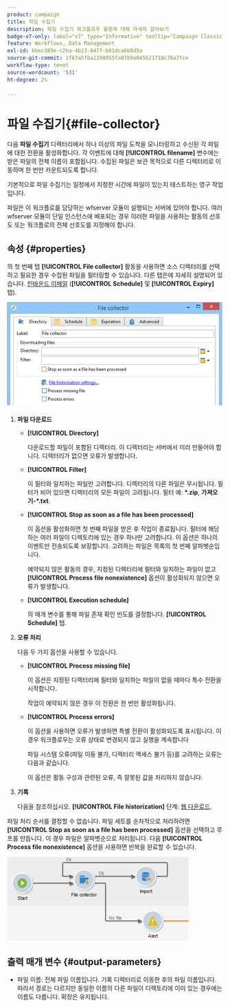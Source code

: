 ```yaml
---
product: campaign
title: 파일 수집기
description: 파일 수집기 워크플로우 활동에 대해 자세히 알아보기
badge-v7-only: label="v7" type="Informative" tooltip="Campaign Classic v7에만 적용"
feature: Workflows, Data Management
exl-id: bbec389e-c2ba-4b23-847f-b01dca6b8d5a
source-git-commit: 1f87a5fba1298955fa07b9a045b21718c76a7fce
workflow-type: tm+mt
source-wordcount: '531'
ht-degree: 2%

---
```


# 파일 수집기{#file-collector}



다음 **파일 수집기** 디렉터리에서 하나 이상의 파일 도착을 모니터링하고 수신된 각 파일에 대한 전환을 활성화합니다. 각 이벤트에 대해 **[!UICONTROL filename]** 변수에는 받은 파일의 전체 이름이 포함됩니다. 수집된 파일은 보관 목적으로 다른 디렉터리로 이동하며 한 번만 카운트되도록 합니다.

기본적으로 파일 수집기는 일정에서 지정한 시간에 파일이 있는지 테스트하는 영구 작업입니다.

파일은 이 워크플로를 담당하는 wfserver 모듈이 실행되는 서버에 있어야 합니다. 여러 wfserver 모듈이 단일 인스턴스에 배포되는 경우 이러한 파일을 사용하는 활동의 선호도 또는 워크플로의 전체 선호도를 지정해야 합니다.

## 속성 {#properties}

의 첫 번째 탭 **[!UICONTROL File collector]** 활동을 사용하면 소스 디렉터리를 선택하고 필요한 경우 수집된 파일을 필터링할 수 있습니다. 다른 탭은에 자세히 설명되어 있습니다. [인바운드 이메일](inbound-emails.md) (**[!UICONTROL Schedule]** 및 **[!UICONTROL Expiry]** 탭).

![](assets/file_collect_edit.png)

1. **파일 다운로드**

   * **[!UICONTROL Directory]**

     다운로드할 파일이 포함된 디렉터리. 이 디렉터리는 서버에서 미리 만들어야 합니다. 디렉터리가 없으면 오류가 발생합니다.

   * **[!UICONTROL Filter]**

     이 필터와 일치하는 파일만 고려합니다. 디렉터리의 다른 파일은 무시됩니다. 필터가 비어 있으면 디렉터리의 모든 파일이 고려됩니다. 필터 예: **&#42;.zip**, **가져오기-&#42;.txt**.

   * **[!UICONTROL Stop as soon as a file has been processed]**

     이 옵션을 활성화하면 첫 번째 파일을 받은 후 작업이 종료됩니다. 필터에 해당하는 여러 파일이 디렉토리에 있는 경우 하나만 고려합니다. 이 옵션은 하나의 이벤트만 전송되도록 보장합니다. 고려하는 파일은 목록의 첫 번째 알파벳순입니다.

     예약되지 않은 활동의 경우, 지정된 디렉터리에 필터와 일치하는 파일이 없고 **[!UICONTROL Process file nonexistence]** 옵션이 활성화되지 않으면 오류가 발생합니다.

   * **[!UICONTROL Execution schedule]**

     의 매개 변수를 통해 파일 존재 확인 빈도를 결정합니다. **[!UICONTROL Schedule]** 탭.

1. **오류 처리**

   다음 두 가지 옵션을 사용할 수 있습니다.

   * **[!UICONTROL Process missing file]**

     이 옵션은 지정된 디렉터리에 필터와 일치하는 파일이 없을 때마다 특수 전환을 시작합니다.

     작업이 예약되지 않은 경우 이 전환은 한 번만 활성화됩니다.

   * **[!UICONTROL Process errors]**

     이 옵션을 사용하면 오류가 발생하면 특별 전환이 활성화되도록 표시됩니다. 이 경우 워크플로우는 오류 상태로 변경되지 않고 실행을 계속합니다

     파일 시스템 오류(파일 이동 불가, 디렉터리 액세스 불가 등)를 고려하는 오류는 다음과 같습니다.

     이 옵션은 활동 구성과 관련된 오류, 즉 잘못된 값을 처리하지 않습니다.

1. **기록**

   다음을 참조하십시오. **[!UICONTROL File historization]** 단계: [웹 다운로드](web-download.md).

파일 처리 순서를 결정할 수 없습니다. 파일 세트를 순차적으로 처리하려면 **[!UICONTROL Stop as soon as a file has been processed]** 옵션을 선택하고 루프를 만듭니다. 이 경우 파일은 알파벳순으로 처리됩니다. 다음 **[!UICONTROL Process file nonexistence]** 옵션을 사용하면 반복을 완료할 수 있습니다.

![](assets/file_collect_loop.png)

## 출력 매개 변수 {#output-parameters}

* 파일 이름: 전체 파일 이름입니다. 기록 디렉터리로 이동한 후의 파일 이름입니다. 따라서 경로는 다르지만 동일한 이름의 다른 파일이 디렉토리에 이미 있는 경우에는 이름도 다릅니다. 확장은 유지됩니다.

